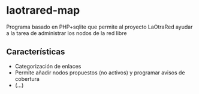laotrared-map
=============

Programa basado en PHP+sqlite que permite al proyecto LaOtraRed ayudar a la tarea de administrar los nodos de la red libre

Características
---------------

* Categorización de enlaces
* Permite añadir nodos propuestos (no activos) y programar avisos de cobertura
* (...)

